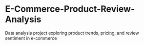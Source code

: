 # E-Commerce-Product-Review-Analysis
Data analysis project exploring product trends, pricing, and review sentiment in e-commerce
